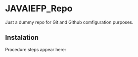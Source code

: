 # JAVAIEFP_Repo

Just a dummy repo for Git and Github comfiguration purposes.

## Instalation

Procedure steps appear here:
